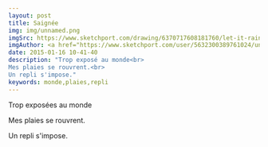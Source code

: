```yaml
---
layout: post
title: Saignée
img: img/unnamed.png
imgSrc: https://www.sketchport.com/drawing/6370717608181760/let-it-rain
imgAuthor: <a href="https://www.sketchport.com/user/5632300389761024/uneekl4evr">uneekL4evr</a>
date: 2015-01-16 10-41-40
description: "Trop exposé au monde<br>
Mes plaies se rouvrent.<br>
Un repli s'impose."
keywords: monde,plaies,repli
---
```

Trop exposées au monde

Mes plaies se rouvrent.

Un repli s'impose.
